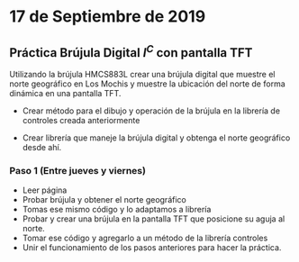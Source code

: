 
# 17 de Septiembre de 2019

## Práctica Brújula Digital $I^{C}$ con pantalla TFT

Utilizando la brújula HMCS883L crear una brújula digital que muestre el norte geográfico en Los Mochis y muestre la ubicación del norte de forma dinámica en una pantalla TFT.

- Crear método para el dibujo y operación de la brújula en la librería de controles creada anteriormente

- Crear librería que maneje la brújula digital y obtenga el norte geográfico desde ahí.

### Paso 1 (Entre jueves y viernes)

- Leer página
- Probar brújula y obtener el norte geográfico
- Tomas ese mismo código y lo adaptamos a librería
- Probar y crear una brújula en la pantalla TFT que posicione su aguja al norte.
- Tomar ese código y agregarlo a un método de la librería controles
- Unir el funcionamiento de los pasos anteriores para hacer la práctica.
